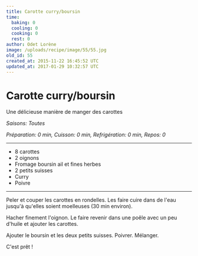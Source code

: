```yaml
---
title: Carotte curry/boursin
time:
  baking: 0
  cooling: 0
  cooking: 0
  rest: 0
author: Odet Lorène
image: /uploads/recipe/image/55/55.jpg
old_id: 55
created_at: 2015-11-22 16:45:52 UTC
updated_at: 2017-01-29 10:32:57 UTC
---
```


# Carotte curry/boursin

Une délicieuse manière de manger des carottes

_Saisons: Toutes_

_Préparation: 0 min, Cuisson: 0 min, Refrigération: 0 min, Repos: 0_

---

- 8 carottes
- 2 oignons
- Fromage boursin ail et fines herbes
- 2 petits suisses
- Curry
- Poivre

---

Peler et couper les carottes en rondelles. Les faire cuire dans de l'eau jusqu'à qu'elles soient moelleuses (30 min environ).

Hacher finement l'oignon. Le faire revenir dans une poêle avec un peu d'huile et ajouter les carottes.

Ajouter le boursin et les deux petits suisses. Poivrer. Mélanger.

C'est prêt !
